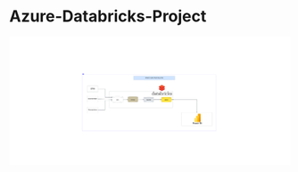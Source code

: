 # Azure-Databricks-Project
![Data Bricks flake flow diagram](https://github.com/ravik0205/Azure---Databricks-Project/blob/main/Documentation/Blank%20board.png)
